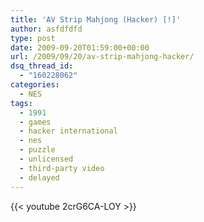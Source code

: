 ```yaml
---
title: 'AV Strip Mahjong (Hacker) [!]'
author: asfdfdfd
type: post
date: 2009-09-20T01:59:00+00:00
url: /2009/09/20/av-strip-mahjong-hacker/
dsq_thread_id:
  - "160228062"
categories:
  - NES
tags:
  - 1991
  - games
  - hacker international
  - nes
  - puzzle
  - unlicensed
  - third-party video
  - delayed
---
```

{{< youtube 2crG6CA-LOY >}}
